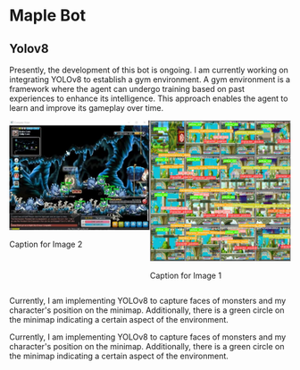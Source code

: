 # Maple Bot



## Yolov8 
Presently, the development of this bot is ongoing. I am currently working on integrating YOLOv8 to establish a gym environment. A gym environment is a framework where the agent can undergo training based on past experiences to enhance its intelligence. This approach enables the agent to learn and improve its gameplay over time.


<div style="display: flex; flex-direction: row;">
  <div style="width: 50%;">
    <img src="https://github.com/Whiteii/Maple_Bot/blob/main/Images/maplestory_background.JPG" alt="Image 2" width="400"/>
    <p>Caption for Image 2</p>
  </div>
  <div style="width: 50%;">
    <img src="https://github.com/Whiteii/Maple_Bot/blob/main/gym-maple/position_minimap_detector/runs/detect/train/val_batch0_labels.jpg" alt="Image 1" width="400"/>
    <p>Caption for Image 1</p>
  </div>
</div>

Currently, I am implementing YOLOv8 to capture faces of monsters and my character's position on the minimap. Additionally, there is a green circle on the minimap indicating a certain aspect of the environment.






Currently, I am implementing YOLOv8 to capture faces of monsters and my character's position on the minimap. Additionally, there is a green circle on the minimap indicating a certain aspect of the environment.






 

